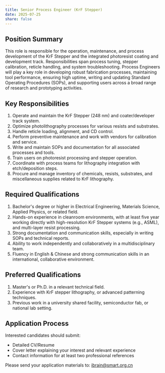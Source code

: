 ```yaml
---
title: Senior Process Engineer (KrF Stepper)
date: 2025-07-25
share: false
---
```

<!--more-->

## Position Summary
This role is responsible for the operation, maintenance, and process development of the KrF Stepper and the integrated photoresist coating and development track. Responsibilities span process tuning, stepper calibration, reticle handling, and system troubleshooting. Process Engineers will play a key role in developing robust fabrication processes, maintaining tool performance, ensuring high uptime, writing and updating Standard Operating Procedures (SOPs), and supporting users across a broad range of research and prototyping activities.

## Key Responsibilities
1. Operate and maintain the KrF Stepper (248 nm) and coater/developer track system.
2. Optimize photolithography processes for various resists and substrates.
3. Handle reticle loading, alignment, and CD control.
4. Perform preventive maintenance and work with vendors for calibration and service.
5. Write and maintain SOPs and documentation for all associated processes and tools.
6. Train users on photoresist processing and stepper operation.
7. Coordinate with process teams for lithography integration with etch/deposition steps.
8. Procure and manage inventory of chemicals, resists, substrates, and miscellaneous supplies related to KrF lithography.

## Required Qualifications
1. Bachelor's degree or higher in Electrical Engineering, Materials Science, Applied Physics, or related field.
2. Hands-on experience in cleanroom environments, with at least five year working directly with high-resolution KrF Stepper systems (e.g., ASML), and multi-layer resist processing.
3. Strong documentation and communication skills, especially in writing SOPs and technical reports.
4. Ability to work independently and collaboratively in a multidisciplinary team.
5. Fluency in English & Chinese and strong communication skills in an international, collaborative environment.

## Preferred Qualifications
1. Master's or Ph.D. in a relevant technical field.
2. Experience with KrF stepper lithography, or advanced patterning techniques.
3. Previous work in a university shared facility, semiconductor fab, or national lab setting.

## Application Process
Interested candidates should submit:
- Detailed CV/Resume
- Cover letter explaining your interest and relevant experience
- Contact information for at least two professional references

Please send your application materials to: ibrain@smart.org.cn